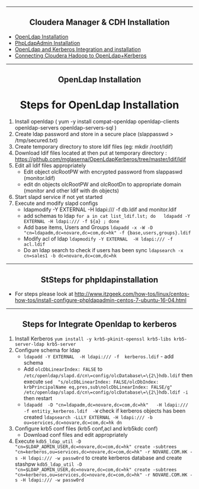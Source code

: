 <!-- CSS work goes here for the time being -->
<!-- set a:link text-decoration to none -->
<!-- set a:hover text-decoration to underline -->
<!-- http://forums.markdownpad.com/discussion/143/include-pdf-pagebreak-instructions-in-markdown/p1 -->

---

## <center> <a name="cm_cdh_installation_section"/>Cloudera Manager & CDH Installation

* <a href="#install_methods">OpenLdap Installation</a>
* <a href="#phpldapinstall">PhpLdapAdmin Installation</a>
* <a href="#kerbeldapintege">OpenLdap and Kerberos Integration and installation </a>
* <a href="#cm_cdh_key_points">Connecting Cloudera Hadoop to OpenLdap+Kerberos</a>
---
<div style="page-break-after: always;"></div>

## <center> <a name="install_methods"/> OpenLdap Installation

 # <center> Steps for OpenLdap Installation
 
  1. Install openldap ( yum -y install   compat-openldap openldap-clients openldap-servers openldap-servers-sql ) 
  2. Create ldap password and store in a secure place (slappasswd > /tmp/secured.txt)
  3.  Create temporary directory to store ldif files (eg: mkdir /root/ldif)
  4. Download ldif files located at then put at temporary directory : https://github.com/mglaserna/OpenLdapKerberos/tree/master/ldif/ldif
  5. Edit all ldif files appropriately 
     * Edit object olcRootPW with encrypted password from slappaswd (monitor.ldif)
     * edit dn objects olcRootPW and olcRootDn to appropriate domain (monitor and other ldif with dn objects)
  6. Start slapd service if not yet started
  7. Execute and modify slapd configs
  		* ldapmodify -Y EXTERNAL  -H ldapi:/// -f  db.ldif and monitor.ldif
  		* add schemas to ldap `for a in cat list_ldif.lst; do   ldapadd -Y EXTERNAL -H ldapi:/// -f ${a} ; done`
  		* Add base items, Users and Groups `ldapadd -x -W -D "cn=ldapadm,dc=novare,dc=com,dc=hk" -f {base,users,groups}.ldif`
  		* Modify acl of ldap `ldapmodify -Y EXTERNAL  -H ldapi:/// -f  acl.ldif
`
        * Do an ldap search to check if users has been sync `ldapsearch -x cn=sales1 -b dc=novare,dc=com,dc=hk
`

     

---
<div style="page-break-after: always;"></div>

## <center> <a name="phpldapinstall"/>StSteps for phpldapinstallation
 
* For steps please look at http://www.itzgeek.com/how-tos/linux/centos-how-tos/install-configure-phpldapadmin-centos-7-ubuntu-16-04.html
---
<div style="page-break-after: always;"></div>

## <center> <a name="kerbeldapintege"/>Steps for Integrate Openldap to kerberos

1. Install Kerberos `yum install -y krb5-pkinit-openssl krb5-libs krb5-server-ldap krb5-server`
2. Configure schema for ldap
	* `ldapadd -Y EXTERNAL  -H ldapi:/// -f  kerberos.ldif` - add schema  
	*  Add `olcDbLinearIndex: FALSE` to `/etc/openldap/slapd.d/cn\=config/olcDatabase\=\{2\}hdb.ldif` then execute ` sed  "s/olcDbLinearIndex: FALSE/olcDbIndex: krbPrincipalName eq,pres,sub\nolcDbLinearIndex: FALSE/g" /etc/openldap/slapd.d/cn\=config/olcDatabase\=\{2\}hdb.ldif -i 
` then restart
   * `ldapadd  -D "cn=ldapadm,dc=novare,dc=com,dc=hk"   -H ldapi:/// -f entitiy_kerberos.ldif  -W` check if kerberos objects has been created `ldapsearch -LLLY EXTERNAL -H ldapi:/// -b ou=services,dc=novare,dc=com,dc=hk dn
`
3. Configure krb5 conf files (krb5 conf,acl and krb5kdc conf) 
	* Download conf files and edit appropriately 
4. Execute `kdb5_ldap_util -D "cn=$LDAP_ADMIN_USER,dc=novare,dc=com,dc=hk" create -subtrees "cn=kerberos,ou=services,dc=novare,dc=com,dc=hk" -r NOVARE.COM.HK -s -H ldapi:/// -w passw0rd` to create kerberos database and create stashpw ` kdb5_ldap_util -D "cn=$LDAP_ADMIN_USER,dc=novare,dc=com,dc=hk" create -subtrees "cn=kerberos,ou=services,dc=novare,dc=com,dc=hk" -r NOVARE.COM.HK -s -H ldapi:/// -w passw0rd
`


